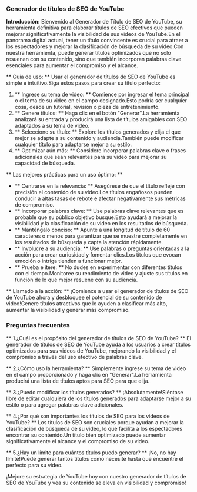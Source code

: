 ### Generador de títulos de SEO de YouTube

**Introducción:**
Bienvenido al Generador de Título de SEO de YouTube, su herramienta definitiva para elaborar títulos de SEO efectivos que pueden mejorar significativamente la visibilidad de sus videos de YouTube.En el panorama digital actual, tener un título convincente es crucial para atraer a los espectadores y mejorar la clasificación de búsqueda de su video.Con nuestra herramienta, puede generar títulos optimizados que no solo resuenan con su contenido, sino que también incorporan palabras clave esenciales para aumentar el compromiso y el alcance.

** Guía de uso: **
Usar el generador de títulos de SEO de YouTube es simple e intuitivo.Siga estos pasos para crear su título perfecto:

1. ** Ingrese su tema de video: ** Comience por ingresar el tema principal o el tema de su video en el campo designado.Esto podría ser cualquier cosa, desde un tutorial, revisión o pieza de entretenimiento.
2. ** Genere títulos: ** Haga clic en el botón "Generar".La herramienta analizará su entrada y producirá una lista de títulos amigables con SEO adaptados a su tema de video.
3. ** Seleccione su título: ** Explore los títulos generados y elija el que mejor se adapte a su contenido y audiencia.También puede modificar cualquier título para adaptarse mejor a su estilo.
4. ** Optimizar aún más: ** Considere incorporar palabras clave o frases adicionales que sean relevantes para su video para mejorar su capacidad de búsqueda.

** Las mejores prácticas para un uso óptimo: **
- ** Centrarse en la relevancia: ** Asegúrese de que el título refleje con precisión el contenido de su video.Los títulos engañosos pueden conducir a altas tasas de rebote e afectar negativamente sus métricas de compromiso.
- ** Incorporar palabras clave: ** Use palabras clave relevantes que es probable que su público objetivo busque.Esto ayudará a mejorar la visibilidad y la clasificación de su video en los resultados de búsqueda.
- ** Manténgalo conciso: ** Apunte a una longitud de título de 60 caracteres o menos para garantizar que se muestre completamente en los resultados de búsqueda y capta la atención rápidamente.
- ** Involucre a su audiencia: ** Use palabras o preguntas orientadas a la acción para crear curiosidad y fomentar clics.Los títulos que evocan emoción o intriga tienden a funcionar mejor.
- ** Prueba e itere: ** No dudes en experimentar con diferentes títulos con el tiempo.Monitoree su rendimiento de video y ajuste sus títulos en función de lo que mejor resuene con su audiencia.

** Llamado a la acción: **
¡Comience a usar el generador de títulos de SEO de YouTube ahora y desbloquee el potencial de su contenido de video!Genere títulos atractivos que lo ayuden a clasificar más alto, aumentar la visibilidad y generar más compromiso.

### Preguntas frecuentes

** 1.¿Cuál es el propósito del generador de títulos de SEO de YouTube? **
El generador de títulos de SEO de YouTube ayuda a los usuarios a crear títulos optimizados para sus videos de YouTube, mejorando la visibilidad y el compromiso a través del uso efectivo de palabras clave.

** 2.¿Cómo uso la herramienta? **
Simplemente ingrese su tema de video en el campo proporcionado y haga clic en "Generar".La herramienta producirá una lista de títulos aptos para SEO para que elija.

** 3.¿Puedo modificar los títulos generados? **
¡Absolutamente!Siéntase libre de editar cualquiera de los títulos generados para adaptarse mejor a su estilo o para agregar palabras clave adicionales.

** 4.¿Por qué son importantes los títulos de SEO para los videos de YouTube? **
Los títulos de SEO son cruciales porque ayudan a mejorar la clasificación de búsqueda de su video, lo que facilita a los espectadores encontrar su contenido.Un título bien optimizado puede aumentar significativamente el alcance y el compromiso de su video.

** 5.¿Hay un límite para cuántos títulos puedo generar? **
¡No, no hay límite!Puede generar tantos títulos como necesite hasta que encuentre el perfecto para su video.

¡Mejore su estrategia de YouTube hoy con nuestro generador de títulos de SEO de YouTube y vea su contenido se eleva en visibilidad y compromiso!